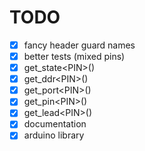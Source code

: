 # TODO
- [x] fancy header guard names
- [x] better tests (mixed pins)
- [X] get_state&lt;PIN&gt;()
- [x] get_ddr&lt;PIN&gt;()
- [x] get_port&lt;PIN&gt;()
- [x] get_pin&lt;PIN&gt;()
- [X] get_lead&lt;PIN&gt;()
- [x] documentation
- [x] arduino library